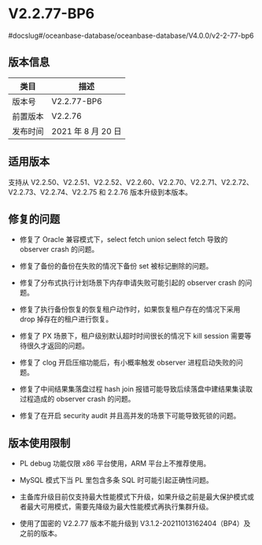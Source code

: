 V2.2.77-BP6 
================================
#docslug#/oceanbase-database/oceanbase-database/V4.0.0/v2-2-77-bp6


版本信息 
-------------------------



|  类目  |       描述        |
|------|-----------------|
| 版本号  | V2.2.77-BP6     |
| 前置版本 | V2.2.76         |
| 发布时间 | 2021 年 8 月 20 日 |



适用版本 
-------------------------

支持从 V2.2.50、V2.2.51、V2.2.52、V2.2.60、V2.2.70、V2.2.71、V2.2.72、V2.2.73、V2.2.74、V2.2.75 和 2.2.76 版本升级到本版本。

修复的问题 
--------------------------

* 修复了 Oracle 兼容模式下，select fetch union select fetch 导致的 observer crash 的问题。

  

* 修复了备份的备份在失败的情况下备份 set 被标记删除的问题。

  

* 修复了分布式执行计划场景下内存申请失败可能引起的 observer crash 的问题。

  

* 修复了执行备份恢复的恢复租户动作时，如果恢复租户存在的情况下采用 drop 掉存在的租户进行恢复。

  

* 修复了 PX 场景下，租户级别默认超时时间很长的情况下 kill session 需要等待很久才返回的问题。

  

* 修复了 clog 开启压缩功能后，有小概率触发 observer 进程启动失败的问题。

  

* 修复了中间结果集落盘过程 hash join 报错可能导致后续落盘中建结果集读取过程造成的 observer crash 的问题。

  

* 修复了在开启 security audit 并且高并发的场景下可能导致死锁的问题。

  




版本使用限制 
---------------------------

* PL debug 功能仅限 x86 平台使用，ARM 平台上不推荐使用。

  

* MySQL 模式下当 PL 里包含多条 SQL 时可能引起正确性问题。

  

* 主备库升级目前仅支持最大性能模式下升级，如果升级之前是最大保护模式或者最大可用模式，需要先降级为最大性能模式再执行集群升级。

  

* 使用了国密的 V2.2.77 版本不能升级到 V3.1.2-20211013162404（BP4）及之前的版本。

  




